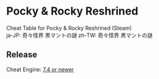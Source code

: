 # Pocky & Rocky Reshrined  

Cheat Table for Pocky & Rocky Reshrined (Steam)  
ja-JP: 奇々怪界 黒マントの謎
zh-TW: 奇々怪界 黒マントの謎
 
## Release

Cheat Engine: [7.4 or newer](https://github.com/cheat-engine/cheat-engine/releases)  

